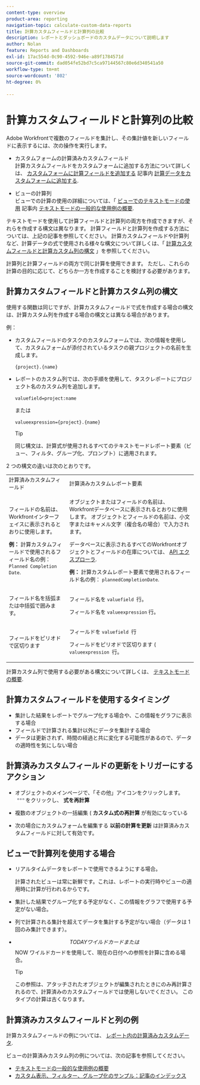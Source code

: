 ```yaml
---
content-type: overview
product-area: reporting
navigation-topic: calculate-custom-data-reports
title: 計算カスタムフィールドと計算列の比較
description: レポートとダッシュボードのカスタムデータについて説明します
author: Nolan
feature: Reports and Dashboards
exl-id: 17ac554d-0c90-4592-946e-a89f1784571d
source-git-commit: dad054fe52bd7c5ca97144567c80e6d340541a50
workflow-type: tm+mt
source-wordcount: '802'
ht-degree: 0%

---
```


# 計算カスタムフィールドと計算列の比較

Adobe Workfrontで複数のフィールドを集計し、その集計値を新しいフィールドに表示するには、次の操作を実行します。

* カスタムフォームの計算済みカスタムフィールド\
  計算カスタムフィールドをカスタムフォームに追加する方法について詳しくは、 [カスタムフォームに計算フィールドを追加する](../../../administration-and-setup/customize-workfront/create-manage-custom-forms/add-calculated-data-to-custom-form.md#creating-calculated-custom-fields) 記事内 [計算データをカスタムフォームに追加する](../../../administration-and-setup/customize-workfront/create-manage-custom-forms/add-calculated-data-to-custom-form.md).

* ビューの計算列\
  ビューでの計算の使用の詳細については、「 [ビューでのテキストモードの使用](../../../reports-and-dashboards/reports/text-mode/understand-common-uses-text-mode.md#using-text-mode-in-views) 記事内 [テキストモードの一般的な使用例の概要](../../../reports-and-dashboards/reports/text-mode/understand-common-uses-text-mode.md).

テキストモードを使用して計算フィールドと計算列の両方を作成できますが、それらを作成する構文は異なります。 計算フィールドと計算列を作成する方法については、上記の記事を参照してください。 計算カスタムフィールドや計算列など、計算データの式で使用される様々な構文について詳しくは、「 [計算カスタムフィールドと計算カスタム列の構文](#syntax-of-calculated-custom-fields-vs-calculated-custom-columns-syntax) 」を参照してください。

計算列と計算フィールドの両方で同じ計算を使用できます。 ただし、これらの計算の目的に応じて、どちらか一方を作成することを検討する必要があります。

## 計算カスタムフィールドと計算カスタム列の構文

使用する関数は同じですが、計算カスタムフィールドで式を作成する場合の構文は、計算カスタム列を作成する場合の構文とは異なる場合があります。

例：

* カスタムフィールドのタスクのカスタムフォームでは、次の情報を使用して、カスタムフォームが添付されているタスクの親プロジェクトの名前を生成します。

  ```
  {project}.{name}
  ```

* レポートのカスタム列では、次の手順を使用して、タスクレポートにプロジェクト名のカスタム列を追加します。

  ```
  valuefield=project:name
  ```

  または

  ```
  valueexpression={project}.{name}
  ```

  >[!TIP]
  >
  >同じ構文は、計算式が使用されるすべてのテキストモードレポート要素（ビュー、フィルタ、グループ化、プロンプト）に適用されます。

2 つの構文の違いは次のとおりです。

<table style="table-layout:auto"> 
 <col> 
 <col> 
 <tbody> 
  <tr> 
   <td>計算済みカスタムフィールド</td> 
   <td>計算済みカスタムレポート要素</td> 
  </tr> 
  <tr> 
   <td> <p>フィールドの名前は、Workfrontインターフェイスに表示されるとおりに使用します。</p> <p class="example" data-mc-autonum="<b>Example: </b>"><span class="autonumber"><span><b>例： </b></span></span>計算カスタムフィールドで使用されるフィールド名の例： <code>Planned Completion Date</code>.</p> </td> 
   <td> <p>オブジェクトまたはフィールドの名前は、Workfrontデータベースに表示されるとおりに使用します。 オブジェクトとフィールドの名前は、小文字またはキャメル文字（複合名の場合）で入力されます。 </p> <p>データベースに表示されるすべてのWorkfrontオブジェクトとフィールドの在庫については、 <a href="../../../wf-api/general/api-explorer.md" class="MCXref xref">API エクスプローラ</a>. </p> <p class="example" data-mc-autonum="<b>Example: </b>"><span class="autonumber"><span><b>例： </b></span></span>計算カスタムレポート要素で使用されるフィールド名の例： <code>plannedCompletionDate</code>.</p> </td> 
  </tr> 
  <tr> 
   <td>フィールド名を括弧または中括弧で囲みます。</td> 
   <td> <p>フィールド名を <code>valuefield </code>行。</p> <p>フィールド名を <code>valueexpression</code> 行。</p> </td> 
  </tr> 
  <tr> 
   <td>フィールドをピリオドで区切ります</td> 
   <td> <p>フィールドを <code>valuefield </code>行</p> <p>フィールドをピリオドで区切ります ( <code>valueexpression </code>行。 </p> </td> 
  </tr> 
 </tbody> 
</table>

計算カスタム列で使用する必要がある構文について詳しくは、 [テキストモードの概要](../../../reports-and-dashboards/reports/text-mode/understand-text-mode.md).

## 計算カスタムフィールドを使用するタイミング

* 集計した結果をレポートでグループ化する場合や、この情報をグラフに表示する場合
* フィールドで計算される集計以外にデータを集計する場合
* データは更新されず、時間の経過と共に変化する可能性があるので、データの適時性を気にしない場合

## 計算済みカスタムフィールドの更新をトリガーにするアクション

* オブジェクトのメインページで、「その他」アイコンをクリックします。 ![](assets/more-icon.png)をクリックし、 **式を再計算**

* 複数のオブジェクトの一括編集 ( **カスタム式の再計算** が有効になっている
* 次の場合にカスタムフォームを編集する **以前の計算を更新** は計算済みカスタムフィールドに対して有効です。

## ビューで計算列を使用する場合

* リアルタイムデータをレポートで使用できるようにする場合。

  計算されたビューは常に新鮮です。これは、レポートの実行時やビューの適用時に計算が行われるからです。

* 集計した結果でグループ化する予定がなく、この情報をグラフで使用する予定がない場合。
* 列で計算される集計を超えてデータを集計する予定がない場合（データは 1 回のみ集計できます）。
* $$TODAY ワイルドカードまたは$$NOW ワイルドカードを使用して、現在の日付への参照を計算に含める場合。

  >[!TIP]
  >
  >この参照は、アタッチされたオブジェクトが編集されたときにのみ再計算されるので、計算済みのカスタムフィールドでは使用しないでください。 このタイプの計算は古くなります。

## 計算済みカスタムフィールドと列の例

計算カスタムフィールドの例については、 [レポート内の計算済みカスタムデータ](../../../reports-and-dashboards/reports/calc-cstm-data-reports/calculated-custom-data-reports.md).

ビューの計算済みカスタム列の例については、次の記事を参照してください。

* [テキストモードの一般的な使用例の概要](../../../reports-and-dashboards/reports/text-mode/understand-common-uses-text-mode.md)
* [カスタム表示、フィルター、グループ化のサンプル：記事のインデックス](../../../reports-and-dashboards/reports/custom-view-filter-grouping-samples/custom-view-filter-grouping-samples.md)
